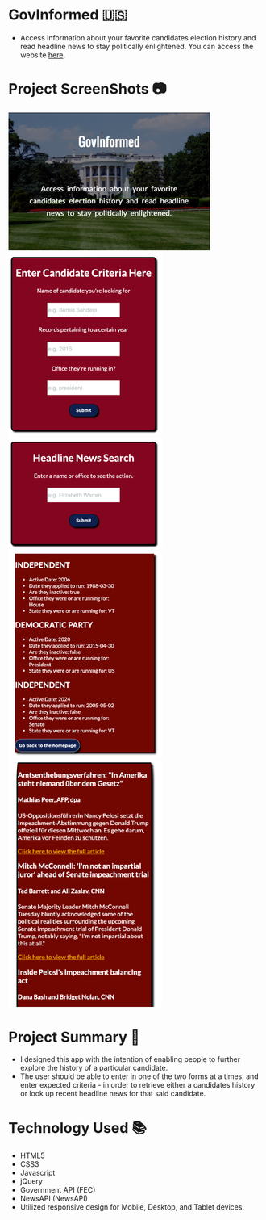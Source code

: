 # GovInformed :us:

- Access information about your favorite candidates election history and read headline news to stay politically enlightened.
  You can access the website [here](https://oliviadavis593.github.io/govInformed/).

# Project ScreenShots :camera:

<img src="homepage.png"
     alt="homepage"
     style="float-left: 10px; margin-right: 10px;" width="400px"/>
     <img src="candidate-form.png"
     alt="form-section" style="float-left: 10px; margin-right: 10px;" width="305px" />
     <img src="news-form.png"
     alt="news-section" style="float-left: 10px; margin-right: 10px;" width="305px" />
     <img src="candidate-results.png"
     alt="candidate-results" style="float-left: 10px; margin-right: 10px;" width="305px" />
     <img src="news-results.png"
     alt="news-results" style="float-left: 10px; margin-right: 10px;" width="305px" />



# Project Summary :page_with_curl:

- I designed this app with the intention of enabling people to further explore the history of a particular candidate.
- The user should be able to enter in one of the two forms at a times, and enter expected criteria - in order to retrieve either a candidates history or look up recent headline news for that said candidate. 

# Technology Used :books:

- HTML5 
- CSS3
- Javascript
- jQuery
- Government API (FEC)
- NewsAPI (NewsAPI)
- Utilized responsive design for Mobile, Desktop, and Tablet devices. 

